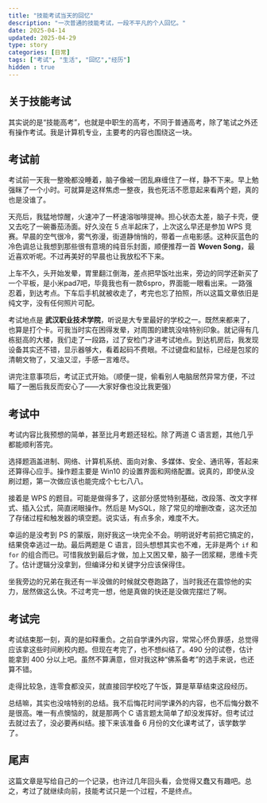 ```yaml
---
title: "技能考试当天的回忆"
description: "一次普通的技能考试，一段不平凡的个人回忆。"
date: 2025-04-14
updated: 2025-04-29
type: story
categories: [日常]
tags: ["考试", "生活", "回忆","经历"]
hidden : true
---
```


## 关于技能考试

其实说的是“技能高考”，也就是中职生的高考，不同于普通高考，除了笔试之外还有操作考试。我是计算机专业，主要考的内容也围绕这一块。

## 考试前

考试前一天我一整晚都没睡着，脑子像被一团乱麻缠住了一样，静不下来。早上勉强眯了一个小时。可就算是这样焦虑一整夜，我也死活不愿意起来看两个题，真的也是没谁了。

天亮后，我猛地惊醒，火速冲了一杯速溶咖啡提神。担心状态太差，脑子卡壳，便又去吃了一碗番茄汤面。好久没在 5 点半起床了，上次这么早还是参加 WPS 竞赛。早晨的空气很冷，雾气弥漫，街道静悄悄的，带着一点电影感。这种灰蓝色的冷色调总让我想到那些很有意境的纯音乐封面，顺便推荐一首 **Woven Song**，最近喜欢听呢。不过再美好的早晨也让我放松不下来。

上车不久，头开始发晕，胃里翻江倒海，差点把早饭吐出来，旁边的同学还新买了一个平板，是小米pad7吧，毕竟我也有一款6spro，界面能一眼看出来。一路强忍着，到达考点。下车后手机就被收走了，考完也忘了拍照，所以这篇文章依旧是纯文字，没有任何照片可配。

考试地点是 **武汉职业技术学院**，听说是大专里最好的学校之一。既然来都来了，也算是打个卡。可我当时实在困得发晕，对周围的建筑没啥特别印象。就记得有几栋挺高的大楼，我们走了一段路，过了安检门才进考试地点。到达机房后，我发现设备其实还不错，显示器够大，看着起码不费眼。不过键盘和鼠标，已经是包浆的清朝文物了，又油又涩，手感一言难尽。

讲完注意事项后，考试正式开始。（顺便一提，偷看别人电脑居然异常方便，不过瞄了一圈后我反而安心了——大家好像也没比我更强）

## 考试中

考试内容比我预想的简单，甚至比月考题还轻松。除了两道 C 语言题，其他几乎都能顺利答完。

选择题涵盖进制、网络、计算机系统、面向对象、多媒体、安全、通讯等，答起来还算得心应手。操作题主要是 Win10 的设置界面和网络配置。说真的，即使从没刷过题，第一次做应该也能完成个七七八八。

接着是 WPS 的题目。可能是做得多了，这部分感觉特别基础，改段落、改文字样式、插入公式，简直闭眼操作。然后是 MySQL，除了常见的增删改查，这次还加了存储过程和触发器的填空题。说实话，有点多余，难度不大。

幸运的是没考到 PS 的蒙版，刚好我这一块完全不会。明明说好考前把它搞定的，结果侥幸逃过一劫。最后两题是 C 语言，回头想想其实也不难，无非是两个 `if` 和 `for` 的组合而已。可惜我放到最后才做，加上又困又晕，脑子一团浆糊，思维卡壳了。估计逻辑分没拿到，但编译分和关键字分应该保得住。

坐我旁边的兄弟在我还有一半没做的时候就交卷跑路了，当时我还在震惊他的实力，居然做这么快。不过考完一想，他是真做的快还是没做完摆烂了啊。

## 考试完

考试结束那一刻，真的是如释重负。之前自学课外内容，常常心怀负罪感，总觉得应该拿这些时间刷校内题。但现在考完了，也不想纠结了。490 分的试卷，估计能拿到 400 分以上吧。虽然不算满意，但对我这种“佛系备考”的选手来说，也还算不错。

走得比较急，连零食都没买，就直接回学校吃了午饭，算是草草结束这段经历。

总结嘛，其实也没啥特别的总结。我不后悔花时间学课外的内容，也不后悔分数不是很高。唯一有点懊恼的，就是那两个 C 语言题太简单了却没发挥好。但考试过去就过去了，没必要再纠结。接下来该准备 6 月份的文化课考试了，该学数学了。

## 尾声

这篇文章是写给自己的一个记录，也许过几年回头看，会觉得又蠢又有趣吧。总之，考过了就继续向前，技能考试只是一个过程，不是终点。
